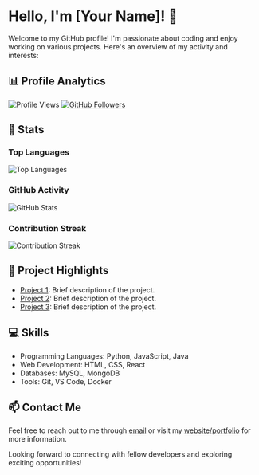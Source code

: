 # Hello, I'm [Your Name]! 👋

Welcome to my GitHub profile! I'm passionate about coding and enjoy working on various projects. Here's an overview of my activity and interests:

## 📊 Profile Analytics

![Profile Views](https://komarev.com/ghpvc/?username=Peter-Brian)
[![GitHub Followers](https://img.shields.io/github/followers/Peter-Brian?label=Followers&style=social)](https://github.com/Peter-Brian?tab=followers)

## 🚀 Stats

### Top Languages

![Top Languages](https://github-readme-stats.vercel.app/api/top-langs/?username=Peter-Brian&layout=compact&theme=dark&hide_border=false)

### GitHub Activity

![GitHub Stats](https://github-readme-stats.vercel.app/api?username=Peter-Brian&show_icons=true&include_all_commits=true&count_private=true&layout=compact&theme=dark&hide_border=false&border_radius=2&hide=contribs)

### Contribution Streak

![Contribution Streak](https://github-readme-streak-stats.herokuapp.com/?user=Peter-Brian&theme=dark)

## 🌟 Project Highlights

- [Project 1](https://github.com/YourUsername/Project1): Brief description of the project.
- [Project 2](https://github.com/YourUsername/Project2): Brief description of the project.
- [Project 3](https://github.com/YourUsername/Project3): Brief description of the project.

## 💻 Skills

- Programming Languages: Python, JavaScript, Java
- Web Development: HTML, CSS, React
- Databases: MySQL, MongoDB
- Tools: Git, VS Code, Docker

## 📫 Contact Me

Feel free to reach out to me through [email](mailto:youremail@example.com) or visit my [website/portfolio](https://yourwebsite.com) for more information.

Looking forward to connecting with fellow developers and exploring exciting opportunities!

